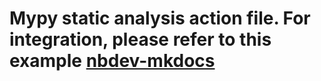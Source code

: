# Mypy static analysis action file. For integration, please refer to this example [nbdev-mkdocs](https://github.com/airtai/nbdev-mkdocs/blob/main/.github/workflows/test.yaml)
